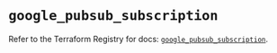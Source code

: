 # `google_pubsub_subscription`

Refer to the Terraform Registry for docs: [`google_pubsub_subscription`](https://registry.terraform.io/providers/hashicorp/google-beta/5.23.0/docs/resources/google_pubsub_subscription).
